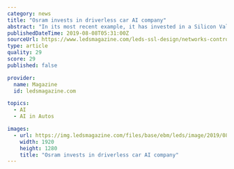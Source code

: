 ```yaml
---
category: news
title: "Osram invests in driverless car AI company"
abstract: "In its most recent example, it has invested in a Silicon Valley firm specializing in artificial intelligence (AI) for driverless cars. The company’s Fluxunit venture capital arm joined with other firms to place a combined $25 million round of Series A ..."
publishedDateTime: 2019-08-08T05:31:00Z
sourceUrl: https://www.ledsmagazine.com/leds-ssl-design/networks-controls/article/14038034/osram-invests-in-driverless-car-ai-company
type: article
quality: 29
score: 29
published: false

provider:
  name: Magazine
  id: ledsmagazine.com

topics:
  - AI
  - AI in Autos

images:
  - url: https://img.ledsmagazine.com/files/base/ebm/leds/image/2019/08/OSRAM_Fluxunit_Recogni.5d4b3b72dafa7.png?auto=format&amp;w=320
    width: 1920
    height: 1280
    title: "Osram invests in driverless car AI company"
---
```

